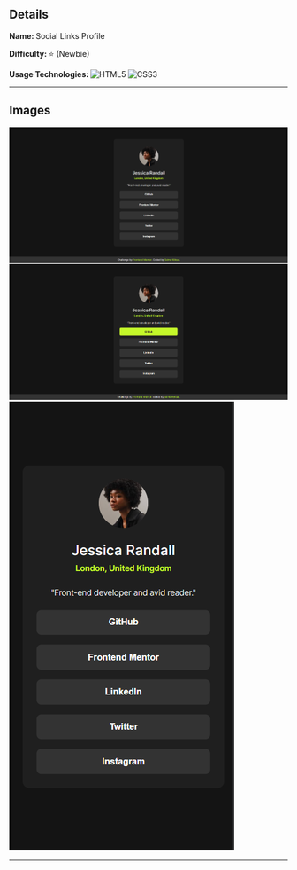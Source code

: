 ## Details

<b> Name: </b> Social Links Profile

<b> Difficulty: </b> :star: (Newbie)

<b> Usage Technologies: </b> ![HTML5](https://img.shields.io/badge/html5-%23E34F26.svg?style=for-the-badge&logo=html5&logoColor=white)
![CSS3](https://img.shields.io/badge/css3-%231572B6.svg?style=for-the-badge&logo=css3&logoColor=white)

<hr>

## Images

<img src="../../projectImages/social-links-main.png">
<img src="../../projectImages/social-links-active.png">
<img src="../../projectImages/social-links-mobile.png">

<hr>